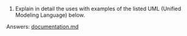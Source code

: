 1. Explain in detail the uses with examples of the listed UML (Unified Modeling Language) below.	

 Answers: [documentation.md](https://github.com/CalvinOlha/Final-Exam/blob/main/documentation.md)

